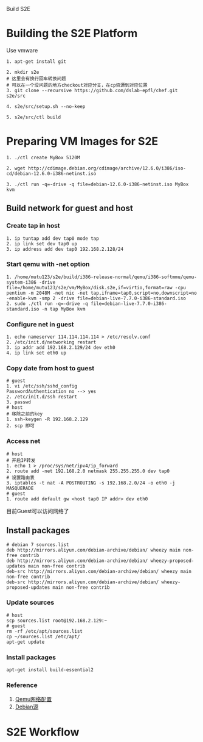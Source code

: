 Build S2E
# Building the S2E Platform
Use vmware
```shell
1. apt-get install git

2. mkdir s2e
# 这里会有换行回车转换问题
# 可以在一个没问题的地方checkout对应分支，在cp资源到对应位置
3. git clone --recursive https://github.com/dslab-epfl/chef.git s2e/src

4. s2e/src/setup.sh --no-keep

5. s2e/src/ctl build
```
# Preparing VM Images for S2E
```shell
1. ./ctl create MyBox 5120M

2. wget http://cdimage.debian.org/cdimage/archive/12.6.0/i386/iso-cd/debian-12.6.0-i386-netinst.iso

3. ./ctl run -q=-drive -q file=debian-12.6.0-i386-netinst.iso MyBox kvm
```
## Build network for guest and host
### Create tap in host
```shell
1. ip tuntap add dev tap0 mode tap
2. ip link set dev tap0 up
3. ip address add dev tap0 192.168.2.128/24
```
### Start qemu with -net option
```shell
1. /home/mutu123/s2e/build/i386-release-normal/qemu/i386-softmmu/qemu-system-i386 -drive file=/home/mutu123/s2e/vm/MyBox/disk.s2e,if=virtio,format=raw -cpu pentium -m 2048M -net nic -net tap,ifname=tap0,script=no,downscript=no -enable-kvm -smp 2 -drive file=debian-live-7.7.0-i386-standard.iso
2. sudo ./ctl run -q=-drive -q file=debian-live-7.7.0-i386-standard.iso -n tap MyBox kvm
```
### Configure net in guest
```shell
1. echo nameserver 114.114.114.114 > /etc/resolv.conf
2. /etc/init.d/networking restart
3. ip addr add 192.168.2.129/24 dev eth0
4. ip link set eth0 up
```
### Copy date from host to guest
```shell
# guest
1. vi /etc/ssh/sshd_config
PasswordAuthentication no --> yes
2. /etc/init.d/ssh restart
3. passwd
# host
# 移除之前的key
1. ssh-keygen -R 192.168.2.129
2. scp 即可
```
### Access net
```shell
# host
# 开启IP转发
1. echo 1 > /proc/sys/net/ipv4/ip_forward
2. route add -net 192.168.2.0 netmask 255.255.255.0 dev tap0
# 设置路由表
3. iptables -t nat -A POSTROUTING -s 192.168.2.0/24 -o eth0 -j MASQUERADE
# guest
1. route add default gw <host tap0 IP addr> dev eth0
```
目前Guest可以访问网络了
## Install packages
```shell
# debian 7 sources.list
deb http://mirrors.aliyun.com/debian-archive/debian/ wheezy main non-free contrib
deb http://mirrors.aliyun.com/debian-archive/debian/ wheezy-proposed-updates main non-free contrib
deb-src http://mirrors.aliyun.com/debian-archive/debian/ wheezy main non-free contrib
deb-src http://mirrors.aliyun.com/debian-archive/debian/ wheezy-proposed-updates main non-free contrib
```
### Update sources
```shell
# host
scp sources.list root@192.168.2.129:~
# guest
rm -rf /etc/apt/sources.list
cp ~/sources.list /etc/apt/
apt-get update
```
### Install packages
```shell
apt-get install build-essential2
```
### Reference
1. [Qemu网络配置](https://blog.csdn.net/jcf147/article/details/131290211)
2. [Debian源](https://www.cnblogs.com/tothk/p/16298181.html)

# S2E Workflow 




